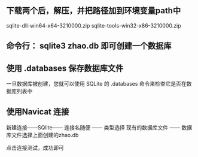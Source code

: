 ## 下载两个后，解压，并把路径加到环境变量path中

sqlite-dll-win64-x64-3210000.zip
sqlite-tools-win32-x86-3210000.zip

## 命令行：  sqlite3  zhao.db  即可创建一个数据库


## 使用 .databases 保存数据库文件

一旦数据库被创建，您就可以使用 SQLite 的 .databases 命令来检查它是否在数据库列表中


## 使用Navicat 连接  

新建连接——SQlite——	连接名随便 —— 类型选择 现有的数据库文件 —— 数据库文件选择上面创建的zhao.db

点击连接测试，成功即可